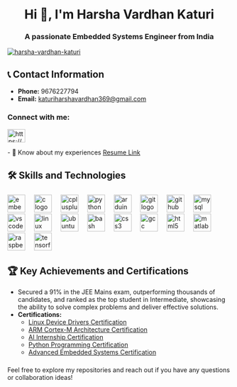 <h1 align="center">Hi 👋, I'm Harsha Vardhan Katuri</h1>
<h3 align="center">A passionate Embedded Systems Engineer from India</h3>

<p align="left"> <a href="https://github.com/ryo-ma/github-profile-trophy"><img src="https://github-profile-trophy.vercel.app/?username=harsha-vardhan-katuri" alt="harsha-vardhan-katuri" /></a> </p>

## 📞 Contact Information
- **Phone:** 9676227794
- **Email:** [katuriharshavardhan369@gmail.com](mailto:katuriharshavardhan369@gmail.com)
<h3 align="left">Connect with me:</h3>
<p align="left">
<a href="https://linkedin.com/in/https://www.linkedin.com/in/katuri-harsha-vardhan-" target="blank"><img align="center" src="https://raw.githubusercontent.com/rahuldkjain/github-profile-readme-generator/master/src/images/icons/Social/linked-in-alt.svg" alt="https://www.linkedin.com/in/katuri-harsha-vardhan-" height="30" width="40" /></a>
</p>
- 📄 Know about my experiences  <a href="https://drive.google.com/file/d/1Sq2jTfVwkMqewcTHbHJDpN6umEMIVEnZ/view?usp=drivesdk" target="_blank">Resume Link</a>


## 🛠️ Skills and Technologies
###

<div align="left">
  <img src="https://cdn.jsdelivr.net/gh/devicons/devicon/icons/embeddedc/embeddedc-original.svg" height="40" alt="embeddedc logo"  />
  <img width="12" />
  <img src="https://cdn.jsdelivr.net/gh/devicons/devicon/icons/c/c-original.svg" height="40" alt="c logo"  />
  <img width="12" />
  <img src="https://cdn.jsdelivr.net/gh/devicons/devicon/icons/cplusplus/cplusplus-original.svg" height="40" alt="cplusplus logo"  />
  <img width="12" />
  <img src="https://cdn.jsdelivr.net/gh/devicons/devicon/icons/python/python-original.svg" height="40" alt="python logo"  />
  <img width="12" />
  <img src="https://cdn.jsdelivr.net/gh/devicons/devicon/icons/arduino/arduino-original.svg" height="40" alt="arduino logo"  />
  <img width="12" />
  <img src="https://cdn.jsdelivr.net/gh/devicons/devicon/icons/git/git-original.svg" height="40" alt="git logo"  />
  <img width="12" />
  <img src="https://cdn.jsdelivr.net/gh/devicons/devicon/icons/github/github-original.svg" height="40" alt="github logo"  />
  <img width="12" />
  <img src="https://cdn.jsdelivr.net/gh/devicons/devicon/icons/mysql/mysql-original.svg" height="40" alt="mysql logo"  />
  <img width="12" />
  <img src="https://cdn.jsdelivr.net/gh/devicons/devicon/icons/vscode/vscode-original.svg" height="40" alt="vscode logo"  />
  <img width="12" />
  <img src="https://cdn.jsdelivr.net/gh/devicons/devicon/icons/linux/linux-original.svg" height="40" alt="linux logo"  />
  <img width="12" />
  <img src="https://cdn.jsdelivr.net/gh/devicons/devicon/icons/ubuntu/ubuntu-plain.svg" height="40" alt="ubuntu logo"  />
  <img width="12" />
  <img src="https://cdn.jsdelivr.net/gh/devicons/devicon/icons/bash/bash-original.svg" height="40" alt="bash logo"  />
  <img width="12" />
  <img src="https://cdn.jsdelivr.net/gh/devicons/devicon/icons/css3/css3-original.svg" height="40" alt="css3 logo"  />
  <img width="12" />
  <img src="https://cdn.jsdelivr.net/gh/devicons/devicon/icons/gcc/gcc-original.svg" height="40" alt="gcc logo"  />
  <img width="12" />
  <img src="https://cdn.jsdelivr.net/gh/devicons/devicon/icons/html5/html5-original.svg" height="40" alt="html5 logo"  />
  <img width="12" />
  <img src="https://cdn.jsdelivr.net/gh/devicons/devicon/icons/matlab/matlab-original.svg" height="40" alt="matlab logo"  />
  <img width="12" />
  <img src="https://cdn.jsdelivr.net/gh/devicons/devicon/icons/raspberrypi/raspberrypi-original.svg" height="40" alt="raspberrypi logo"  />
  <img width="12" />
  <img src="https://cdn.jsdelivr.net/gh/devicons/devicon/icons/tensorflow/tensorflow-original.svg" height="40" alt="tensorflow logo"  />
</div>

###
## 🏆 Key Achievements and Certifications
- Secured a 91% in the JEE Mains exam, outperforming thousands of candidates, and ranked as the top student in Intermediate, showcasing the ability to solve complex problems and deliver effective solutions.
- **Certifications:**
  - [Linux Device Drivers Certification](https://engineers.inpyjama.com/learn/certificate/10217518-196174)  
  - [ARM Cortex-M Architecture Certification](https://engineers.inpyjama.com/learn/certificate/10217518-195277)  
  - [AI Internship Certification](https://drive.google.com/file/d/1UpvhADPt5PcDh8cPJHmpB-EW0ofB0OtL/view?usp=drive_link) 
  - [Python Programming Certification](https://courses.cognitiveclass.ai/certificates/ff744a4f960545bab835641ae193310f)
  - [Advanced Embedded Systems Certification](https://drive.google.com/file/d/1SYoyuzSusxvReLb4P6XKZbM8zdqWSdhv/view?usp=drive_link)

###


Feel free to explore my repositories and reach out if you have any questions or collaboration ideas!
